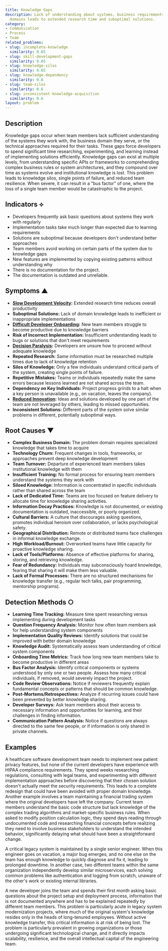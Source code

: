 ```yaml
---
title: Knowledge Gaps
description: Lack of understanding about systems, business requirements, or technical
  domains leads to extended research time and suboptimal solutions.
category:
- Communication
- Process
- Team
related_problems:
- slug: incomplete-knowledge
  similarity: 0.65
- slug: skill-development-gaps
  similarity: 0.65
- slug: knowledge-silos
  similarity: 0.65
- slug: knowledge-dependency
  similarity: 0.6
- slug: team-silos
  similarity: 0.6
- slug: inconsistent-knowledge-acquisition
  similarity: 0.6
layout: problem
---
```


## Description

Knowledge gaps occur when team members lack sufficient understanding of the systems they work with, the business domain they serve, or the technical approaches required for their tasks. These gaps force developers to spend significant time researching, experimenting, and learning instead of implementing solutions efficiently. Knowledge gaps can exist at multiple levels, from understanding specific APIs or frameworks to comprehending complex business rules or system architectures, and they compound over time as systems evolve and institutional knowledge is lost. This problem leads to knowledge silos, single points of failure, and reduced team resilience. When severe, it can result in a "bus factor" of one, where the loss of a single team member would be catastrophic to the project.

## Indicators ⟡
- Developers frequently ask basic questions about systems they work with regularly
- Implementation tasks take much longer than expected due to learning requirements
- Solutions are suboptimal because developers don't understand better approaches
- Team members avoid working on certain parts of the system due to knowledge gaps
- New features are implemented by copying existing patterns without understanding why
- There is no documentation for the project.
- The documentation is outdated and unreliable.

## Symptoms ▲
- **[Slow Development Velocity](slow-development-velocity.md):** Extended research time reduces overall productivity
- **Suboptimal Solutions:** Lack of domain knowledge leads to inefficient or inappropriate implementations
- **[Difficult Developer Onboarding](difficult-developer-onboarding.md):** New team members struggle to become productive due to knowledge barriers
- **Risk of Incorrect Implementation:** Insufficient understanding leads to bugs or solutions that don't meet requirements
- **[Decision Paralysis](decision-paralysis.md):** Developers are unsure how to proceed without adequate knowledge
- **Repeated Research:** Same information must be researched multiple times due to lack of knowledge retention
- **Silos of Knowledge:** Only a few individuals understand critical parts of the system, creating single points of failure.
- **Repetitive Mistakes:** Teams or individuals repeatedly make the same errors because lessons learned are not shared across the team.
- **Dependency on Key Individuals:** Project progress grinds to a halt when a key person is unavailable (e.g., on vacation, leaves the company).
- **[Reduced Innovation](reduced-innovation.md):** Ideas and solutions developed by one part of the team are not leveraged by others, leading to missed opportunities.
- **Inconsistent Solutions:** Different parts of the system solve similar problems in different, potentially suboptimal ways.

## Root Causes ▼
- **Complex Business Domain:** The problem domain requires specialized knowledge that takes time to acquire
- **Technology Churn:** Frequent changes in tools, frameworks, or approaches prevent deep knowledge development
- **Team Turnover:** Departure of experienced team members takes institutional knowledge with them
- **Insufficient Training:** No formal process for ensuring team members understand the systems they work with
- **Siloed Knowledge:** Information is concentrated in specific individuals rather than shared across the team
- **Lack of Dedicated Time:** Teams are too focused on feature delivery to allocate time for knowledge sharing activities.
- **Information Decay Practices:** Knowledge is not documented, or existing documentation is outdated, inaccessible, or poorly organized.
- **Cultural Barriers:** A culture that discourages asking questions, promotes individual heroism over collaboration, or lacks psychological safety.
- **Geographical Distribution:** Remote or distributed teams face challenges in informal knowledge exchange.
- **High Workload/Burnout:** Overworked teams have little capacity for proactive knowledge sharing.
- **Lack of Tools/Platforms:** Absence of effective platforms for sharing, storing, and retrieving knowledge.
- **Fear of Redundancy:** Individuals may subconsciously hoard knowledge, fearing that sharing it will make them less valuable.
- **Lack of Formal Processes:** There are no structured mechanisms for knowledge transfer (e.g., regular tech talks, pair programming, mentorship programs).

## Detection Methods ○
- **Learning Time Tracking:** Measure time spent researching versus implementing during development tasks
- **Question Frequency Analysis:** Monitor how often team members ask for help understanding system components
- **Implementation Quality Reviews:** Identify solutions that could be improved with better domain knowledge
- **Knowledge Audit:** Systematically assess team understanding of critical system components
- **Onboarding Time Metrics:** Track how long new team members take to become productive in different areas
- **Bus Factor Analysis:** Identify critical components or systems understood by only one or two people. Assess how many critical individuals, if removed, would severely impact the project.
- **Code Review Observations:** Notice if reviewers frequently explain fundamental concepts or patterns that should be common knowledge.
- **Post-Mortems/Retrospectives:** Analyze if recurring issues could have been prevented by better knowledge sharing.
- **Developer Surveys:** Ask team members about their access to necessary information and opportunities for learning, and their challenges in finding information.
- **Communication Pattern Analysis:** Notice if questions are always directed to the same few people, or if information is only shared in private channels.

## Examples

A healthcare software development team needs to implement new patient privacy features, but none of the current developers have experience with HIPAA compliance requirements. They spend weeks researching regulations, consulting with legal teams, and experimenting with different implementation approaches before discovering that their chosen solution doesn't actually meet the security requirements. This leads to a complete redesign that could have been avoided with proper domain knowledge. Another example involves a team maintaining a financial trading system where the original developers have left the company. Current team members understand the basic code structure but lack knowledge of the complex trading algorithms and market-specific business rules. When asked to modify position calculation logic, they spend days reading through undocumented code and researching financial concepts before realizing they need to involve business stakeholders to understand the intended behavior, significantly delaying what should have been a straightforward change.

A critical legacy system is maintained by a single senior engineer. When this engineer goes on vacation, a major bug emerges, and no one else on the team has enough knowledge to quickly diagnose and fix it, leading to prolonged downtime. In another case, two different teams within the same organization independently develop similar microservices, each solving common problems like authentication and logging from scratch, unaware of the other's work or existing internal libraries. 

A new developer joins the team and spends their first month asking basic questions about the project setup and deployment process, information that is not documented anywhere and has to be explained repeatedly by different team members. This problem is particularly acute in legacy system modernization projects, where much of the original system's knowledge resides only in the heads of long-tenured employees. Without active knowledge transfer, this critical information is at risk of being lost. The problem is particularly prevalent in growing organizations or those undergoing significant technological change, and it directly impacts scalability, resilience, and the overall intellectual capital of the engineering team.